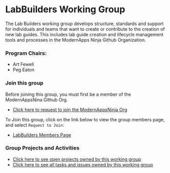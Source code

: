 # LabBuilders Working Group

The Lab Builders working group develops structure, standards and support for individuals and teams that want to create or contribute to the creation of new lab guides. This includes lab guide creation and lifecycle management tools and processes in the ModernApps Ninja Github Organization.

### Program Chairs: 
- Art Fewell
- Peg Eaton

### Join this group

Before joining this group, you must first be a member of the ModernAppsNina Github Org. </br>
- [Click here to request to join the ModernAppsNinja Org](https://github.com/ModernAppsNinja/dojo/issues/new?assignees=&labels=&template=modernappsninja_join_request.md&title=) </br>

To Join this group, click on the link below to view the group members page, and select `Request to Join`: </br>
- [LabBuilders Members Page](https://github.com/orgs/ModernAppsNinja/teams/labbuilders/members)

### Group Projects and Activities

- [Click here to see open projects owned by this working group](https://github.com/ModernAppsNinja/Projects/issues?q=is%3Aopen+label%3AProject+label%3ALabBuilders)
- [Click here to see all tasks and issues owned by this working group](https://github.com/ModernAppsNinja/Projects/labels/LabBuilders)